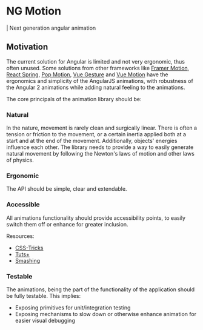 # NG Motion
| Next generation angular animation

## Motivation

The current solution for Angular is limited and not very ergonomic, thus often unused. Some solutions from other frameworks like [Framer Motion](https://www.framer.com/motion/), [React Spring](https://react-spring.io/), [Pop Motion](https://popmotion.io/), [Vue Gesture](https://gesture.vueuse.org/) and [Vue Motion](https://motion.vueuse.org/) have the ergonomics and simplicity of the AngularJS animations, with robustness of the Angular 2 animations while adding natural feeling to the animations.

The core principals of the animation library should be:

### Natural

In the nature, movement is rarely clean and surgically linear. There is often a tension or friction to the movement, or a certain inertia applied both at a start and at the end of the movement. Additionally, objects' energies influence each other. The library needs to provide a way to easily generate natural movement by following the Newton's laws of motion and other laws of physics.

### Ergonomic

The API should be simple, clear and extendable.

### Accessible

All animations functionality should provide accessibility points, to easily switch them off or enhance for greater inclusion.

Resources: 
* [CSS-Tricks](https://css-tricks.com/accessible-web-animation-the-wcag-on-animation-explained/)
* [Tuts+](https://webdesign.tutsplus.com/tutorials/a-guide-to-creating-accessible-animations--cms-32038)
* [Smashing](https://www.smashingmagazine.com/2018/04/designing-accessibility-inclusion/)

### Testable

The animations, being the part of the functionality of the application should be fully testable. This implies:
- Exposing primitives for unit/integration testing
- Exposing mechanisms to slow down or otherwise enhance animation for easier visual debugging
